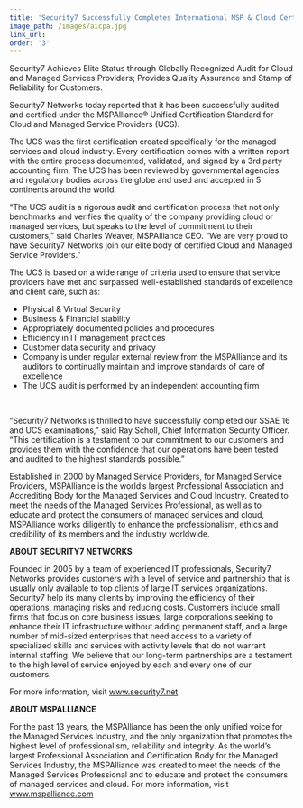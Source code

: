 ```yaml
---
title: 'Security7 Successfully Completes International MSP & Cloud Certification Audit'
image_path: /images/aicpa.jpg
link_url:
order: '3'
---
```



Security7 Achieves Elite Status through Globally Recognized Audit for Cloud and Managed Services Providers; Provides Quality Assurance and Stamp of Reliability for Customers.

Security7 Networks today reported that it has been successfully audited and certified under the MSPAlliance&reg; Unified Certification Standard for Cloud and Managed Service Providers (UCS).

The UCS was the first certification created specifically for the managed services and cloud industry. Every certification comes with a written report with the entire process documented, validated, and signed by a 3rd party accounting firm. The UCS has been reviewed by governmental agencies and regulatory bodies across the globe and used and accepted in 5 continents around the world.

“The UCS audit is a rigorous audit and certification process that not only benchmarks and verifies the quality of the company providing cloud or managed services, but speaks to the level of commitment to their customers,” said Charles Weaver, MSPAlliance CEO. “We are very proud to have Security7 Networks join our elite body of certified Cloud and Managed Service Providers.”

The UCS is based on a wide range of criteria used to ensure that service providers have met and surpassed well-established standards of excellence and client care, such as:

* Physical & Virtual Security
* Business & Financial stability
* Appropriately documented policies and procedures
* Efficiency in IT management practices
* Customer data security and privacy
* Company is under regular external review from the MSPAlliance and its auditors to continually maintain and improve standards of care of excellence
* The UCS audit is performed by an independent accounting firm


&nbsp;

“Security7 Networks is thrilled to have successfully completed our SSAE 16 and UCS examinations,” said Ray Scholl, Chief Information Security Officer. “This certification is a testament to our commitment to our customers and provides them with the confidence that our operations have been tested and audited to the highest standards possible.”

Established in 2000 by Managed Service Providers, for Managed Service Providers, MSPAlliance is the world’s largest Professional Association and Accrediting Body for the Managed Services and Cloud Industry. Created to meet the needs of the Managed Services Professional, as well as to educate and protect the consumers of managed services and cloud, MSPAlliance works diligently to enhance the professionalism, ethics and credibility of its members and the industry worldwide.

**ABOUT SECURITY7 NETWORKS**

Founded in 2005 by a team of experienced IT professionals, Security7 Networks provides customers with a level of service and partnership that is usually only available to top clients of large IT services organizations. Security7 help its many clients by improving the efficiency of their operations, managing risks and reducing costs. Customers include small firms that focus on core business issues, large corporations seeking to enhance their IT infrastructure without adding permanent staff, and a large number of mid-sized enterprises that need access to a variety of specialized skills and services with activity levels that do not warrant internal staffing. We believe that our long-term partnerships are a testament to the high level of service enjoyed by each and every one of our customers.

For more information, visit www.security7.net

**ABOUT MSPALLIANCE**

For the past 13 years, the MSPAlliance has been the only unified voice for the Managed Services Industry, and the only organization that promotes the highest level of professionalism, reliability and integrity. As the world’s largest Professional Association and Certification Body for the Managed Services Industry, the MSPAlliance was created to meet the needs of the Managed Services Professional and to educate and protect the consumers of managed services and cloud. For more information, visit www.mspalliance.com
